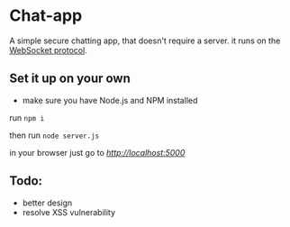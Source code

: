 # Chat-app
A simple secure chatting app, that doesn't require a server. it runs on the [WebSocket protocol](https://en.wikipedia.org/wiki/WebSocket).

## Set it up on your own
- make sure you have Node.js and NPM installed

run ```npm i```

then run ```node server.js```

in your browser just go to [*http://localhost:5000*](http://localhost:5000*)

## Todo:
* better design
* resolve XSS vulnerability
